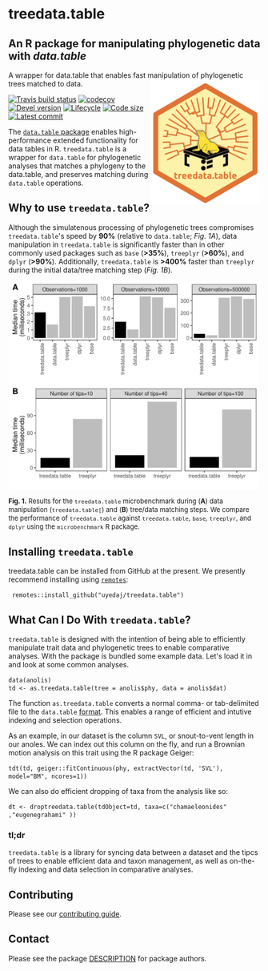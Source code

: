 # treedata.table
##  An R package for manipulating phylogenetic data with _data.table_
A wrapper for data.table that enables fast manipulation of  phylogenetic trees matched to data. <img src='man/figures/logo.png' align="right" height="250" />

<!-- badges: start -->
  [![Travis build status](https://travis-ci.org/uyedaj/treedata.table.svg?branch=master)](https://travis-ci.org/uyedaj/treedata.table)
[![codecov](https://codecov.io/gh/uyedaj/treedata.table/branch/master/graph/badge.svg)](https://codecov.io/gh/uyedaj/treedata.table)
[![Devel version](https://img.shields.io/badge/devel%20version-0.1.0-blue.svg)](https://github.com/uyedaj/treedata.table)
[![Lifecycle](https://img.shields.io/badge/lifecycle-uyedaj/treedata.table-blue.svg)](https://www.tidyverse.org/lifecycle/#uyedaj/treedata.table)
[![Code size](https://img.shields.io/github/languages/code-size/uyedaj/treedata.table.svg)](https://github.com/uyedaj/treedata.table)
[![Latest commit](https://img.shields.io/github/last-commit/uyedaj/treedata.table.svg)](https://github.com/uyedaj/treedata.table/commits/master)
<!-- badges: end -->

The [`data.table` package](https://github.com/Rdatatable/data.table) enables high-performance extended functionality for 
data tables in R. `treedata.table` is a wrapper for `data.table` for phylogenetic analyses that matches a phylogeny to the 
data.table, and preserves matching during `data.table` operations.

## Why to use `treedata.table`?

Although the simulatenous processing of phylogenetic trees compromises `treedata.table`'s speed by **90%** (relative to `data.table`; *Fig. 1A*), data manipulation in `treedata.table` is significantly faster than in other commonly used packages such as `base` (**>35%**), `treeplyr` (**>60%**), and `dplyr` (**>90%**). Additionally, `treedata.table` is **>400%** faster than `treeplyr` during the initial data/tree matching step (*Fig. 1B*).  

<div style="text-align:center">
<img src='man/figures/bench_TDT_Aug14.png' align="middle"width="500" />
</div>

 <font size="2"> **Fig. 1.** Results for the `treedata.table` microbenchmark during (**A**) data manipulation (`treedata.table[`) and (**B**) tree/data matching steps. We compare the performance of `treedata.table` against `treedata.table`, `base`, `treeplyr`, and `dplyr` using the `microbenchmark` R package.</font> 


## Installing `treedata.table`

treedata.table can be installed from GitHub at the present. We presently recommend installing using
[`remotes`](https://cran.r-project.org/web/packages/remotes/index.html):

```{r}
 remotes::install_github("uyedaj/treedata.table")
 ```

## What Can I Do With `treedata.table`?

`treedata.table` is designed with the intention of being able to efficiently manipulate trait data and
phylogenetic trees to enable comparative analyses. With the package is bundled some example data. Let's load it in and look at some common analyses.

```{r}
data(anolis)
td <- as.treedata.table(tree = anolis$phy, data = anolis$dat)
```

The function `as.treedata.table` converts a normal comma- or tab-delimited file to the `data.table` [format](https://cran.r-project.org/web/packages/data.table/vignettes/datatable-intro.html). This enables a range of efficient and intutive indexing and selection operations. 

As an example, in our dataset is the column `SVL`, or snout-to-vent length in our anoles. We can index out this column on the fly, and run a Brownian motion analysis on this trait using the R package Geiger:

```{r}
tdt(td, geiger::fitContinuous(phy, extractVector(td, 'SVL'), model="BM", ncores=1))
```

We can also do efficient dropping of taxa from the analysis like so:

```{r}
dt <- droptreedata.table(tdObject=td, taxa=c("chamaeleonides" ,"eugenegrahami" ))
```

### tl;dr

`treedata.table` is a library for syncing data between a dataset and the tipcs of trees to enable efficient data and taxon management, as well as on-the-fly indexing and data selection in comparative analyses.

## Contributing

Please see our [contributing guide](CONTRIBUTING).

## Contact

Please see the package [DESCRIPTION](DESCRIPTION) for package authors.

